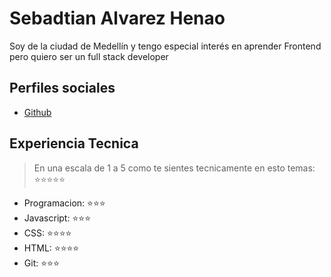 # Sebadtian Alvarez Henao

Soy de la ciudad de Medellín y tengo especial interés en aprender Frontend pero quiero ser un full stack developer

## Perfiles sociales

- [Github](https://github.com/Salvarez0212)

## Experiencia Tecnica

> En una escala de 1 a 5 como te sientes tecnicamente en esto temas: ⭐️⭐️⭐️⭐️⭐️

- Programacion: ⭐️⭐️⭐️
- Javascript: ⭐️⭐️⭐️
- CSS: ⭐️⭐️⭐️⭐️
- HTML: ⭐️⭐️⭐️⭐️
- Git: ⭐️⭐️⭐️
